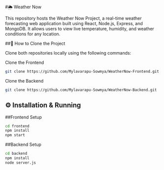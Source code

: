 #🌦️ Weather Now

This repository hosts the Weather Now Project, a real-time weather forecasting web application built using React, Node.js, Express, and MongoDB.
It allows users to view live temperature, humidity, and weather conditions for any location.

##🚀 How to Clone the Project

Clone both repositories locally using the following commands:

Clone the Frontend
```bash
git clone https://github.com/Mylavarapu-Sowmya/WeatherNow-Frontend.git
```

Clone the Backend
```bash 
git clone https://github.com/Mylavarapu-Sowmya/WeatherNow-Backend.git
```

## ⚙️ Installation & Running

##Frontend Setup
```bash
cd frontend
npm install
npm start
```
##Backend Setup
```bash
cd backend
npm install
node server.js
```


